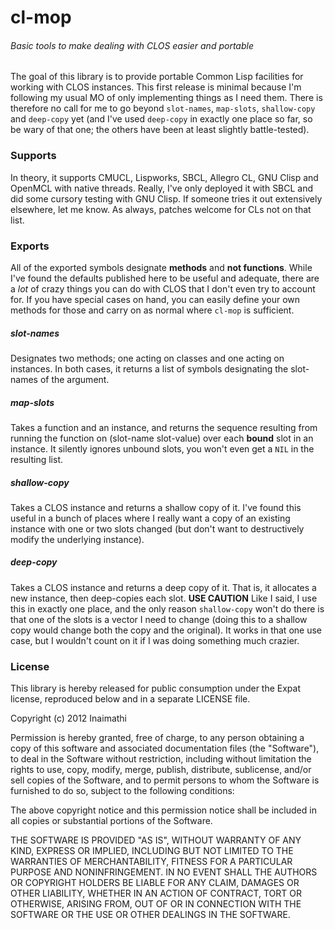 # cl-mop
###### Basic tools to make dealing with CLOS easier and portable

The goal of this library is to provide portable Common Lisp facilities for working with CLOS instances. This first release is minimal because I'm following my usual MO of only implementing things as I need them. There is therefore no call for me to go beyond `slot-names`, `map-slots`, `shallow-copy` and `deep-copy` yet (and I've used `deep-copy` in exactly one place so far, so be wary of that one; the others have been at least slightly battle-tested).

### Supports

In theory, it supports CMUCL, Lispworks, SBCL, Allegro CL, GNU Clisp and OpenMCL with native threads. Really, I've only deployed it with SBCL and did some cursory testing with GNU Clisp. If someone tries it out extensively elsewhere, let me know. As always, patches welcome for CLs not on that list.

### Exports

All of the exported symbols designate **methods** and **not functions**. While I've found the defaults published here to be useful and adequate, there are a *lot* of crazy things you can do with CLOS that I don't even try to account for. If you have special cases on hand, you can easily define your own methods for those and carry on as normal where `cl-mop` is sufficient.

##### slot-names

Designates two methods; one acting on classes and one acting on instances. In both cases, it returns a list of symbols designating the slot-names of the argument.

##### map-slots

Takes a function and an instance, and returns the sequence resulting from running the function on (slot-name slot-value) over each **bound** slot in an instance. It silently ignores unbound slots, you won't even get a `NIL` in the resulting list.

##### shallow-copy

Takes a CLOS instance and returns a shallow copy of it. I've found this useful in a bunch of places where I really want a copy of an existing instance with one or two slots changed (but don't want to destructively modify the underlying instance).

##### deep-copy

Takes a CLOS instance and returns a deep copy of it. That is, it allocates a new instance, then deep-copies each slot. **USE CAUTION** Like I said, I use this in exactly one place, and the only reason `shallow-copy` won't do there is that one of the slots is a vector I need to change (doing this to a shallow copy would change both the copy and the original). It works in that one use case, but I wouldn't count on it if I was doing something much crazier. 

### License

This library is hereby released for public consumption under the Expat license, reproduced below and in a separate LICENSE file.

Copyright (c) 2012 Inaimathi

Permission is hereby granted, free of charge, to any person obtaining
a copy of this software and associated documentation files (the
"Software"), to deal in the Software without restriction, including
without limitation the rights to use, copy, modify, merge, publish,
distribute, sublicense, and/or sell copies of the Software, and to
permit persons to whom the Software is furnished to do so, subject to
the following conditions:

The above copyright notice and this permission notice shall be included
in all copies or substantial portions of the Software.

THE SOFTWARE IS PROVIDED "AS IS", WITHOUT WARRANTY OF ANY KIND,
EXPRESS OR IMPLIED, INCLUDING BUT NOT LIMITED TO THE WARRANTIES OF
MERCHANTABILITY, FITNESS FOR A PARTICULAR PURPOSE AND NONINFRINGEMENT.
IN NO EVENT SHALL THE AUTHORS OR COPYRIGHT HOLDERS BE LIABLE FOR ANY
CLAIM, DAMAGES OR OTHER LIABILITY, WHETHER IN AN ACTION OF CONTRACT,
TORT OR OTHERWISE, ARISING FROM, OUT OF OR IN CONNECTION WITH THE
SOFTWARE OR THE USE OR OTHER DEALINGS IN THE SOFTWARE.
